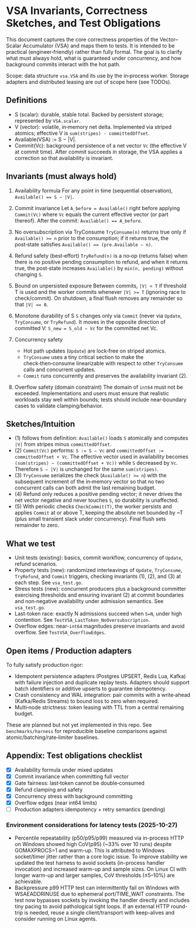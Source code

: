 # VSA Invariants, Correctness Sketches, and Test Obligations

This document captures the core correctness properties of the Vector–Scalar Accumulator (VSA) and maps them to tests. It is intended to be practical (engineer‑friendly) rather than fully formal. The goal is to clarify what must always hold, what is guaranteed under concurrency, and how background commits interact with the hot path.

Scope: data structure `vsa.VSA` and its use by the in‑process worker. Storage adapters and distributed leasing are out of scope here (see TODOs).

## Definitions
- S (scalar): durable, stable total. Backed by persistent storage; represented by `VSA.scalar`.
- V (vector): volatile, in‑memory net delta. Implemented via striped atomics; effective V is `sum(stripes) - committedOffset`.
- Available(VSA) := S − |V|.
- Commit(Vc): background persistence of a net vector `Vc` (the effective V at commit time). After commit succeeds in storage, the VSA applies a correction so that availability is invariant.

## Invariants (must always hold)
1) Availability formula
   For any point in time (sequential observation), `Available() == S − |V|`.

2) Commit invariance
   Let `A_before = Available()` right before applying `Commit(Vc)` where `Vc` equals the current effective vector (or part thereof). After the commit: `Available() == A_before`.

3) No oversubscription via TryConsume
   `TryConsume(n)` returns true only if `Available() >= n` prior to the consumption; if it returns true, the post‑state satisfies `Available() == (pre.Available − n)`.

4) Refund safety (best‑effort)
   `TryRefund(n)` is a no‑op (returns false) when there is no positive pending consumption to refund, and when it returns true, the post‑state increases `Available()` by `min(n, pending)` without changing `S`.

5) Bound on unpersisted exposure
   Between commits, `|V| < T` if threshold T is used and the worker commits whenever `|V| >= T` (ignoring race to check/commit). On shutdown, a final flush removes any remainder so that `|V| == 0`.

6) Monotone durability of S
   `S` changes only via `Commit` (never via `Update`, `TryConsume`, or `TryRefund`). It moves in the opposite direction of committed V: `S_new = S_old − Vc` for the committed net Vc.

7) Concurrency safety
   - Hot path updates (`Update`) are lock‑free on striped atomics.
   - `TryConsume` uses a tiny critical section to make the check‑then‑consume linearizable with respect to other `TryConsume` calls and concurrent updates.
   - `Commit` runs concurrently and preserves the availability invariant (2).

8) Overflow safety (domain constraint)
   The domain of `int64` must not be exceeded. Implementations and users must ensure that realistic workloads stay well within bounds; tests should include near‑boundary cases to validate clamping/behavior.

## Sketches/Intuition
- (1) follows from definition: `Available()` loads `S` atomically and computes `|V|` from stripes minus `committedOffset`.
- (2) `Commit(Vc)` performs: `S := S − Vc` and `committedOffset := committedOffset + Vc`. The effective vector used in availability becomes `(sum(stripes) − (committedOffset + Vc))` while `S` decreased by `Vc`. Therefore `S − |V|` is unchanged for the same `sum(stripes)`.
- (3) `TryConsume` serializes the check (`Available() >= n`) with the subsequent increment of the in‑memory vector so that no two concurrent calls can both admit the last remaining budget.
- (4) Refund only reduces a positive pending vector; it never drives the net vector negative and never touches `S`, so durability is unaffected.
- (5) With periodic checks `CheckCommit(T)`, the worker persists and applies `Commit` at or above T, keeping the absolute net bounded by ~T (plus small transient slack under concurrency). Final flush sets remainder to zero.

## What we test
- Unit tests (existing): basics, commit workflow, concurrency of `Update`, refund scenarios.
- Property tests (new): randomized interleavings of `Update`, `TryConsume`, `TryRefund`, and `Commit` triggers, checking invariants (1), (2), and (3) at each step. See `vsa_test.go`.
- Stress tests (new): concurrent producers plus a background committer exercising thresholds and ensuring invariant (2) at commit boundaries and non‑negative availability under admission semantics. See `vsa_test.go`.
- Last-token race: exactly N admissions succeed when `S=N`, under high contention. See `TestVSA_LastToken_NoOversubscription`.
- Overflow edges: near-`int64` magnitudes preserve invariants and avoid overflow. See `TestVSA_OverflowEdges`.

## Open items / Production adapters
To fully satisfy production rigor:
- Idempotent persistence adapters (Postgres UPSERT, Redis Lua, Kafka) with failure injection and duplicate replay tests. Adapters should support batch identifiers or additive upserts to guarantee idempotency.
- Crash consistency and WAL integration: pair commits with a write‑ahead (Kafka/Redis Streams) to bound loss to zero when required.
- Multi‑node strictness: token leasing with TTL from a central remaining budget.

These are planned but not yet implemented in this repo. See `benchmarks/harness` for reproducible baseline comparisons against atomic/batching/rate‑limiter baselines.

## Appendix: Test obligations checklist
- [x] Availability formula under mixed updates
- [x] Commit invariance when committing full vector
- [x] Gate fairness: last‑token cannot be double‑consumed
- [x] Refund clamping and safety
- [x] Concurrency stress with background committing
- [x] Overflow edges (near int64 limits)
- [ ] Production adapters idempotency + retry semantics (pending)

### Environment considerations for latency tests (2025-10-27)

- Percentile repeatability (p50/p95/p99) measured via in-process HTTP on Windows showed high CoV(p95) (~33% over 10 runs) despite GOMAXPROCS=1 and warm-up. This is attributed to Windows socket/timer jitter rather than a core logic issue. To improve stability we updated the test harness to avoid sockets (in-process handler invocation) and increased warm-up and sample sizes. On Linux CI with longer warm-up and larger samples, CoV thresholds (≤5–10%) are achievable.
- Backpressure p99 HTTP test can intermittently fail on Windows with WSAEADDRINUSE due to ephemeral port/TIME_WAIT constraints. The test now bypasses sockets by invoking the handler directly and includes tiny pacing to avoid pathological tight loops. If an external HTTP round-trip is needed, reuse a single client/transport with keep-alives and consider running on Linux agents.
